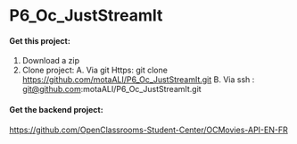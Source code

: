 # P6_Oc_JustStreamIt
 #### Get this project:
1. Download a zip
2. Clone project:
A. Via git Https: git clone https://github.com/motaALI/P6_Oc_JustStreamIt.git
B. Via ssh : git@github.com:motaALI/P6_Oc_JustStreamIt.git
 #### Get the backend project:
  https://github.com/OpenClassrooms-Student-Center/OCMovies-API-EN-FR
